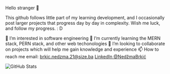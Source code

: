 Hello stranger 👋

This github follows little part of my learning development, and I occasionally post larger projects that progress day by day in complexity. Wish me luck, and follow my progress. : D

👀 I’m interested in software engineering
🌱 I’m currently learning the MERN stack, PERN stack, and other web techonologies
💞️ I’m looking to collaborate on projects which will help me gain knowledge and experience
📫 How to reach me
email: brkic.nedzma.21@size.ba
[LinkedIn @NedžmaBrkić](https://www.linkedin.com/in/ned%C5%BEma-brki%C4%87-116a37229/)
  
![GitHub Stats](https://github-readme-stats.vercel.app/api?username=BosneviNedzma&theme=gruvbox)






<!--
**BosneviNedzma/BosneviNedzma** is a ✨ _special_ ✨ repository because its `README.md` (this file) appears on your GitHub profile.

Here are some ideas to get you started:

- 🔭 I’m currently working on ...
- 🌱 I’m currently learning ...
- 👯 I’m looking to collaborate on ...
- 🤔 I’m looking for help with ...
- 💬 Ask me about ...
- 📫 How to reach me: ...

- ⚡ Fun fact: ...
-->
